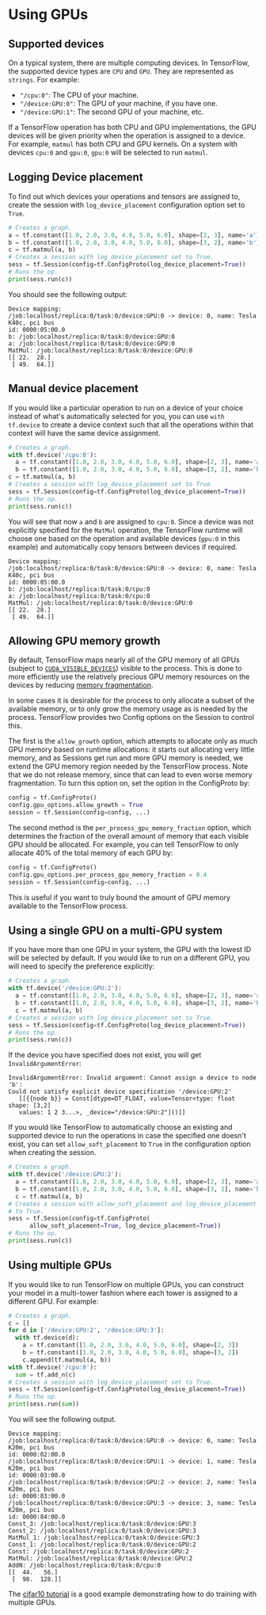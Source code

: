 # Using GPUs

## Supported devices

On a typical system, there are multiple computing devices. In TensorFlow, the
supported device types are `CPU` and `GPU`. They are represented as `strings`.
For example:

- `"/cpu:0"`: The CPU of your machine.
- `"/device:GPU:0"`: The GPU of your machine, if you have one.
- `"/device:GPU:1"`: The second GPU of your machine, etc.

If a TensorFlow operation has both CPU and GPU implementations, the GPU devices
will be given priority when the operation is assigned to a device. For example,
`matmul` has both CPU and GPU kernels. On a system with devices `cpu:0` and
`gpu:0`, `gpu:0` will be selected to run `matmul`.

## Logging Device placement

To find out which devices your operations and tensors are assigned to, create
the session with `log_device_placement` configuration option set to `True`.

```python
# Creates a graph.
a = tf.constant([1.0, 2.0, 3.0, 4.0, 5.0, 6.0], shape=[2, 3], name='a')
b = tf.constant([1.0, 2.0, 3.0, 4.0, 5.0, 6.0], shape=[3, 2], name='b')
c = tf.matmul(a, b)
# Creates a session with log_device_placement set to True.
sess = tf.Session(config=tf.ConfigProto(log_device_placement=True))
# Runs the op.
print(sess.run(c))
```

You should see the following output:

```
Device mapping:
/job:localhost/replica:0/task:0/device:GPU:0 -> device: 0, name: Tesla K40c, pci bus
id: 0000:05:00.0
b: /job:localhost/replica:0/task:0/device:GPU:0
a: /job:localhost/replica:0/task:0/device:GPU:0
MatMul: /job:localhost/replica:0/task:0/device:GPU:0
[[ 22.  28.]
 [ 49.  64.]]

```

## Manual device placement

If you would like a particular operation to run on a device of your choice
instead of what's automatically selected for you, you can use `with tf.device`
to create a device context such that all the operations within that context will
have the same device assignment.

```python
# Creates a graph.
with tf.device('/cpu:0'):
  a = tf.constant([1.0, 2.0, 3.0, 4.0, 5.0, 6.0], shape=[2, 3], name='a')
  b = tf.constant([1.0, 2.0, 3.0, 4.0, 5.0, 6.0], shape=[3, 2], name='b')
c = tf.matmul(a, b)
# Creates a session with log_device_placement set to True.
sess = tf.Session(config=tf.ConfigProto(log_device_placement=True))
# Runs the op.
print(sess.run(c))
```

You will see that now `a` and `b` are assigned to `cpu:0`. Since a device was
not explicitly specified for the `MatMul` operation, the TensorFlow runtime will
choose one based on the operation and available devices (`gpu:0` in this
example) and automatically copy tensors between devices if required.

```
Device mapping:
/job:localhost/replica:0/task:0/device:GPU:0 -> device: 0, name: Tesla K40c, pci bus
id: 0000:05:00.0
b: /job:localhost/replica:0/task:0/cpu:0
a: /job:localhost/replica:0/task:0/cpu:0
MatMul: /job:localhost/replica:0/task:0/device:GPU:0
[[ 22.  28.]
 [ 49.  64.]]
```

## Allowing GPU memory growth

By default, TensorFlow maps nearly all of the GPU memory of all GPUs (subject to
[`CUDA_VISIBLE_DEVICES`](https://docs.nvidia.com/cuda/cuda-c-programming-guide/index.html#env-vars))
visible to the process. This is done to more efficiently use the relatively
precious GPU memory resources on the devices by reducing [memory
fragmentation](<https://en.wikipedia.org/wiki/Fragmentation_(computing)>).

In some cases it is desirable for the process to only allocate a subset of the
available memory, or to only grow the memory usage as is needed by the process.
TensorFlow provides two Config options on the Session to control this.

The first is the `allow_growth` option, which attempts to allocate only as much
GPU memory based on runtime allocations: it starts out allocating very little
memory, and as Sessions get run and more GPU memory is needed, we extend the GPU
memory region needed by the TensorFlow process. Note that we do not release
memory, since that can lead to even worse memory fragmentation. To turn this
option on, set the option in the ConfigProto by:

```python
config = tf.ConfigProto()
config.gpu_options.allow_growth = True
session = tf.Session(config=config, ...)
```

The second method is the `per_process_gpu_memory_fraction` option, which
determines the fraction of the overall amount of memory that each visible GPU
should be allocated. For example, you can tell TensorFlow to only allocate 40%
of the total memory of each GPU by:

```python
config = tf.ConfigProto()
config.gpu_options.per_process_gpu_memory_fraction = 0.4
session = tf.Session(config=config, ...)
```

This is useful if you want to truly bound the amount of GPU memory available to
the TensorFlow process.

## Using a single GPU on a multi-GPU system

If you have more than one GPU in your system, the GPU with the lowest ID will be
selected by default. If you would like to run on a different GPU, you will need
to specify the preference explicitly:

```python
# Creates a graph.
with tf.device('/device:GPU:2'):
  a = tf.constant([1.0, 2.0, 3.0, 4.0, 5.0, 6.0], shape=[2, 3], name='a')
  b = tf.constant([1.0, 2.0, 3.0, 4.0, 5.0, 6.0], shape=[3, 2], name='b')
  c = tf.matmul(a, b)
# Creates a session with log_device_placement set to True.
sess = tf.Session(config=tf.ConfigProto(log_device_placement=True))
# Runs the op.
print(sess.run(c))
```

If the device you have specified does not exist, you will get
`InvalidArgumentError`:

```
InvalidArgumentError: Invalid argument: Cannot assign a device to node 'b':
Could not satisfy explicit device specification '/device:GPU:2'
   [[{{node b}} = Const[dtype=DT_FLOAT, value=Tensor<type: float shape: [3,2]
   values: 1 2 3...>, _device="/device:GPU:2"]()]]
```

If you would like TensorFlow to automatically choose an existing and supported
device to run the operations in case the specified one doesn't exist, you can
set `allow_soft_placement` to `True` in the configuration option when creating
the session.

```python
# Creates a graph.
with tf.device('/device:GPU:2'):
  a = tf.constant([1.0, 2.0, 3.0, 4.0, 5.0, 6.0], shape=[2, 3], name='a')
  b = tf.constant([1.0, 2.0, 3.0, 4.0, 5.0, 6.0], shape=[3, 2], name='b')
  c = tf.matmul(a, b)
# Creates a session with allow_soft_placement and log_device_placement set
# to True.
sess = tf.Session(config=tf.ConfigProto(
      allow_soft_placement=True, log_device_placement=True))
# Runs the op.
print(sess.run(c))
```

## Using multiple GPUs

If you would like to run TensorFlow on multiple GPUs, you can construct your
model in a multi-tower fashion where each tower is assigned to a different GPU.
For example:

```python
# Creates a graph.
c = []
for d in ['/device:GPU:2', '/device:GPU:3']:
  with tf.device(d):
    a = tf.constant([1.0, 2.0, 3.0, 4.0, 5.0, 6.0], shape=[2, 3])
    b = tf.constant([1.0, 2.0, 3.0, 4.0, 5.0, 6.0], shape=[3, 2])
    c.append(tf.matmul(a, b))
with tf.device('/cpu:0'):
  sum = tf.add_n(c)
# Creates a session with log_device_placement set to True.
sess = tf.Session(config=tf.ConfigProto(log_device_placement=True))
# Runs the op.
print(sess.run(sum))
```

You will see the following output.

```
Device mapping:
/job:localhost/replica:0/task:0/device:GPU:0 -> device: 0, name: Tesla K20m, pci bus
id: 0000:02:00.0
/job:localhost/replica:0/task:0/device:GPU:1 -> device: 1, name: Tesla K20m, pci bus
id: 0000:03:00.0
/job:localhost/replica:0/task:0/device:GPU:2 -> device: 2, name: Tesla K20m, pci bus
id: 0000:83:00.0
/job:localhost/replica:0/task:0/device:GPU:3 -> device: 3, name: Tesla K20m, pci bus
id: 0000:84:00.0
Const_3: /job:localhost/replica:0/task:0/device:GPU:3
Const_2: /job:localhost/replica:0/task:0/device:GPU:3
MatMul_1: /job:localhost/replica:0/task:0/device:GPU:3
Const_1: /job:localhost/replica:0/task:0/device:GPU:2
Const: /job:localhost/replica:0/task:0/device:GPU:2
MatMul: /job:localhost/replica:0/task:0/device:GPU:2
AddN: /job:localhost/replica:0/task:0/cpu:0
[[  44.   56.]
 [  98.  128.]]
```

The [cifar10 tutorial](../tutorials/images/deep_cnn.md) is a good example
demonstrating how to do training with multiple GPUs.

